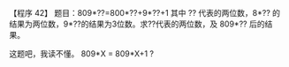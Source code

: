 【程序 42】 题目：809\*??=800\*??+9\*??+1 其中 ?? 代表的两位数，8\*?? 的结果为两位数，9\*??的结果为3位数。求??代表的两位数，及 809\*?? 后的结果。

这题吧，我读不懂。 809\*X = 809\*X+1 ?

